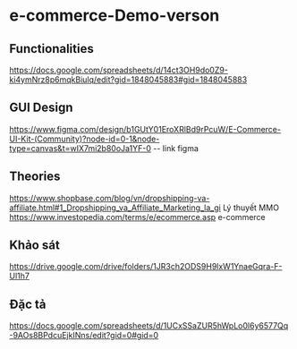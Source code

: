 # e-commerce-Demo-verson

## Functionalities
https://docs.google.com/spreadsheets/d/14ct3OH9do0Z9-ki4ymNrz8p6mqkBiulq/edit?gid=1848045883#gid=1848045883
## GUI Design
https://www.figma.com/design/b1GUtY01EroXRlBd9rPcuW/E-Commerce-UI-Kit-(Community)?node-id=0-1&node-type=canvas&t=wIX7mi2b80oJa1YF-0 -- link figma

## Theories
https://www.shopbase.com/blog/vn/dropshipping-va-affiliate.html#1_Dropshipping_va_Affiliate_Marketing_la_gi Lý thuyết MMO
https://www.investopedia.com/terms/e/ecommerce.asp e-commerce

## Khảo sát
https://drive.google.com/drive/folders/1JR3ch2ODS9H9lxW1YnaeGqra-F-Ul1h7

## Đặc tả
https://docs.google.com/spreadsheets/d/1UCxSSaZUR5hWpLo0l6y6577Qq-9AOs8BPdcuEjkINns/edit?gid=0#gid=0
